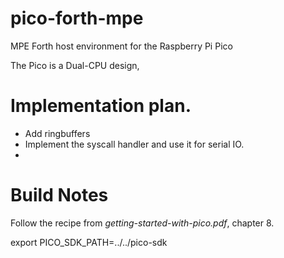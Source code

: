 # pico-forth-mpe
MPE Forth host environment for the Raspberry Pi Pico

The Pico is a Dual-CPU design,

# Implementation plan.

- Add ringbuffers
- Implement the syscall handler and use it for serial IO.
- 

# Build Notes

Follow the recipe from *getting-started-with-pico.pdf*, chapter 8.

export PICO_SDK_PATH=../../pico-sdk 

